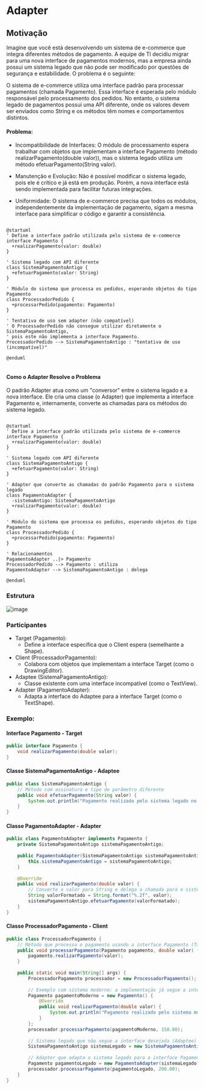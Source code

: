 # Adapter

## Motivação

Imagine que você está desenvolvendo um sistema de e-commerce que integra diferentes métodos de pagamento. A equipe de TI decidiu migrar para uma nova interface de pagamentos modernos, mas a empresa ainda possui um sistema legado que não pode ser modificado por questões de segurança e estabilidade. O problema é o seguinte:

O sistema de e-commerce utiliza uma interface padrão para processar pagamentos (chamada Pagamento). Essa interface é esperada pelo módulo responsável pelo processamento dos pedidos. No entanto, o sistema legado de pagamentos possui uma API diferente, onde os valores devem ser enviados como String e os métodos têm nomes e comportamentos distintos.

#### Problema:

- Incompatibilidade de Interfaces: O módulo de processamento espera trabalhar com objetos que implementam a interface Pagamento (método realizarPagamento(double valor)), mas o sistema legado utiliza um método efetuarPagamento(String valor).

- Manutenção e Evolução: Não é possível modificar o sistema legado, pois ele é crítico e já está em produção. Porém, a nova interface está sendo implementada para facilitar futuras integrações.

- Uniformidade: O sistema de e-commerce precisa que todos os módulos, independentemente da implementação de pagamento, sigam a mesma interface para simplificar o código e garantir a consistência.
  
```plantuml

@startuml
' Define a interface padrão utilizada pelo sistema de e-commerce
interface Pagamento {
  +realizarPagamento(valor: double)
}

' Sistema legado com API diferente
class SistemaPagamentoAntigo {
  +efetuarPagamento(valor: String)
}

' Módulo do sistema que processa os pedidos, esperando objetos do tipo Pagamento
class ProcessadorPedido {
  +processarPedido(pagamento: Pagamento)
}

' Tentativa de uso sem adapter (não compatível)
' O ProcessadorPedido não consegue utilizar diretamente o SistemaPagamentoAntigo,
' pois este não implementa a interface Pagamento.
ProcessadorPedido --> SistemaPagamentoAntigo : "tentativa de uso (incompatível)"

@enduml


```


#### Como o Adapter Resolve o Problema
O padrão Adapter atua como um "conversor" entre o sistema legado e a nova interface. Ele cria uma classe (o Adapter) que implementa a interface Pagamento e, internamente, converte as chamadas para os métodos do sistema legado.

```plantuml

@startuml
' Define a interface padrão utilizada pelo sistema de e-commerce
interface Pagamento {
  +realizarPagamento(valor: double)
}

' Sistema legado com API diferente
class SistemaPagamentoAntigo {
  +efetuarPagamento(valor: String)
}

' Adapter que converte as chamadas do padrão Pagamento para o sistema legado
class PagamentoAdapter {
  -sistemaAntigo: SistemaPagamentoAntigo
  +realizarPagamento(valor: double)
}

' Módulo do sistema que processa os pedidos, esperando objetos do tipo Pagamento
class ProcessadorPedido {
  +processarPedido(pagamento: Pagamento)
}

' Relacionamentos
PagamentoAdapter ..|> Pagamento
ProcessadorPedido --> Pagamento : utiliza
PagamentoAdapter --> SistemaPagamentoAntigo : delega

@enduml
```

### Estrutura 

![image](https://github.com/user-attachments/assets/c261c170-2b8b-42f5-bbf4-7449dda8305d)

### Participantes

- Target (Pagamento): 
  - Define a interface específica que o Client espera (semelhante a Shape).
- Client (ProcessadorPagamento): 
  - Colabora com objetos que implementam a interface Target (como o DrawingEditor).
- Adaptee (SistemaPagamentoAntigo): 
  - Classe existente com uma interface incompatível (como o TextView).
- Adapter (PagamentoAdapter): 
  - Adapta a interface do Adaptee para a interface Target (como o TextShape).


### Exemplo: 

####  Interface Pagamento - Target

```java
public interface Pagamento {
    void realizarPagamento(double valor);
}
```

#### Classe SistemaPagamentoAntigo - Adaptee
```java 
public class SistemaPagamentoAntigo {
    // Método com assinatura e tipo de parâmetro diferente
    public void efetuarPagamento(String valor) {
        System.out.println("Pagamento realizado pelo sistema legado no valor de: " + valor);
    }
}
```

####  Classe PagamentoAdapter - Adapter
```java
public class PagamentoAdapter implements Pagamento {
    private SistemaPagamentoAntigo sistemaPagamentoAntigo;
    
    public PagamentoAdapter(SistemaPagamentoAntigo sistemaPagamentoAntigo) {
        this.sistemaPagamentoAntigo = sistemaPagamentoAntigo;
    }
    
    @Override
    public void realizarPagamento(double valor) {
        // Converte o valor para String e delega a chamada para o sistema legado
        String valorFormatado = String.format("%.2f", valor);
        sistemaPagamentoAntigo.efetuarPagamento(valorFormatado);
    }
}
```

#### Classe ProcessadorPagamento - Client 

```java
public class ProcessadorPagamento {
    // Método que processa o pagamento usando a interface Pagamento (Target)
    public void processarPagamento(Pagamento pagamento, double valor) {
        pagamento.realizarPagamento(valor);
    }
    
    public static void main(String[] args) {
        ProcessadorPagamento processador = new ProcessadorPagamento();
        
        // Exemplo com sistema moderno: a implementação já segue a interface Pagamento (Target)
        Pagamento pagamentoModerno = new Pagamento() {
            @Override
            public void realizarPagamento(double valor) {
                System.out.println("Pagamento realizado pelo sistema moderno no valor de: " + valor);
            }
        };
        processador.processarPagamento(pagamentoModerno, 150.00);
        
        // Sistema legado que não segue a interface desejada (Adaptee)
        SistemaPagamentoAntigo sistemaLegado = new SistemaPagamentoAntigo();
        
        // Adapter que adapta o sistema legado para a interface Pagamento (Target)
        Pagamento pagamentoLegado = new PagamentoAdapter(sistemaLegado);
        processador.processarPagamento(pagamentoLegado, 200.00);
    }
}

```

